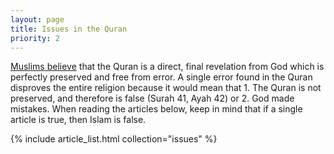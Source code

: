 ```yaml
---
layout: page
title: Issues in the Quran
priority: 2
---
```


[Muslims believe](/issues/one-mistake) that the Quran is a direct, final revelation from God which is perfectly preserved and free from error. A single error found in the Quran disproves the entire religion because it would mean that 1. The Quran is not preserved, and therefore is false (Surah 41, Ayah 42) or 2. God made mistakes. When reading the articles below, keep in mind that if a single article is true, then Islam is false.

{% include article_list.html collection="issues" %}
